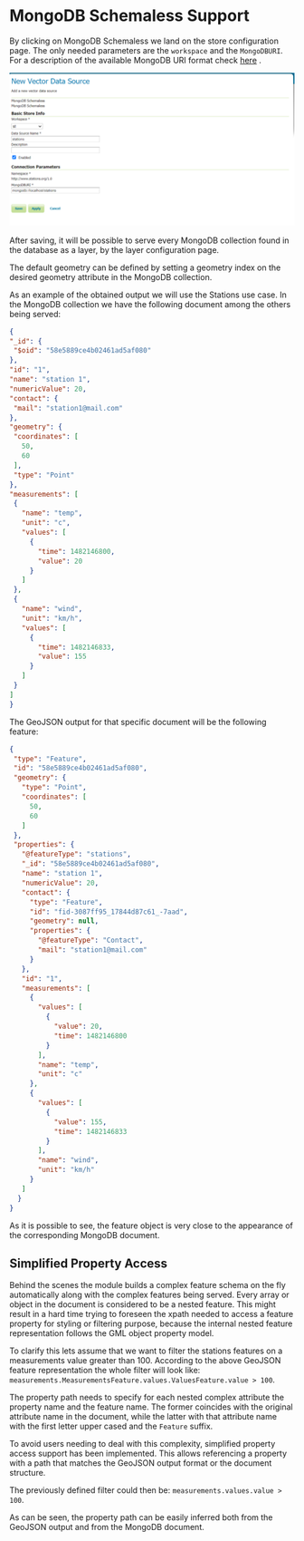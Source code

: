 # MongoDB Schemaless Support

By clicking on MongoDB Schemaless we land on the store configuration page. The only needed parameters are the `workspace` and the `MongoDBURI`. For a description of the available MongoDB URI format check [here](https://docs.mongodb.com/manual/reference/connection-string) .

![](img/schemaless-mongo-configuration-page.png)

After saving, it will be possible to serve every MongoDB collection found in the database as a layer, by the layer configuration page.

The default geometry can be defined by setting a geometry index on the desired geometry attribute in the MongoDB collection.

As an example of the obtained output we will use the Stations use case. In the MongoDB collection we have the following document among the others being served:

``` json
{
"_id": {
 "$oid": "58e5889ce4b02461ad5af080"
},
"id": "1",
"name": "station 1",
"numericValue": 20,
"contact": {
 "mail": "station1@mail.com"
},
"geometry": {
 "coordinates": [
   50,
   60
 ],
 "type": "Point"
},
"measurements": [
 {
   "name": "temp",
   "unit": "c",
   "values": [
     {
       "time": 1482146800,
       "value": 20
     }
   ]
 },
 {
   "name": "wind",
   "unit": "km/h",
   "values": [
     {
       "time": 1482146833,
       "value": 155
     }
   ]
 }
]
}
```

The GeoJSON output for that specific document will be the following feature:

``` json
{
 "type": "Feature",
 "id": "58e5889ce4b02461ad5af080",
 "geometry": {
   "type": "Point",
   "coordinates": [
     50,
     60
   ]
 },
 "properties": {
   "@featureType": "stations",
   "_id": "58e5889ce4b02461ad5af080",
   "name": "station 1",
   "numericValue": 20,
   "contact": {
     "type": "Feature",
     "id": "fid-3087ff95_17844d87c61_-7aad",
     "geometry": null,
     "properties": {
       "@featureType": "Contact",
       "mail": "station1@mail.com"
     }
   },
   "id": "1",
   "measurements": [
     {
       "values": [
         {
           "value": 20,
           "time": 1482146800
         }
       ],
       "name": "temp",
       "unit": "c"
     },
     {
       "values": [
         {
           "value": 155,
           "time": 1482146833
         }
       ],
       "name": "wind",
       "unit": "km/h"
     }
   ]
  }
}
```

As it is possible to see, the feature object is very close to the appearance of the corresponding MongoDB document.

## Simplified Property Access

Behind the scenes the module builds a complex feature schema on the fly automatically along with the complex features being served. Every array or object in the document is considered to be a nested feature. This might result in a hard time trying to foreseen the xpath needed to access a feature property for styling or filtering purpose, because the internal nested feature representation follows the GML object property model.

To clarify this lets assume that we want to filter the stations features on a measurements value greater than 100. According to the above GeoJSON feature representation the whole filter will look like: `measurements.MeasurementsFeature.values.ValuesFeature.value > 100`.

The property path needs to specify for each nested complex attribute the property name and the feature name. The former coincides with the original attribute name in the document, while the latter with that attribute name with the first letter upper cased and the ``Feature`` suffix.

To avoid users needing to deal with this complexity, simplified property access support has been implemented. This allows referencing a property with a path that matches the GeoJSON output format or the document structure.

The previously defined filter could then be: `measurements.values.value > 100`.

As can be seen, the property path can be easily inferred both from the GeoJSON output and from the MongoDB document.

